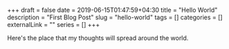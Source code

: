 +++ 
draft = false
date = 2019-06-15T01:47:59+04:30
title = "Hello World"
description = "First Blog Post"
slug = "hello-world" 
tags = []
categories = []
externalLink = ""
series = []
+++

Here's the place that my thoughts will spread around the world.
